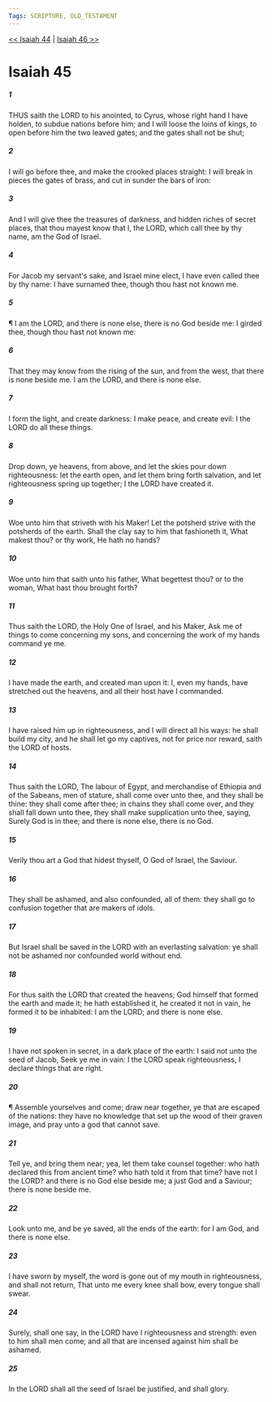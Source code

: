 ```yaml
---
Tags: SCRIPTURE, OLD_TESTAMENT
---
```


[<< Isaiah 44](OLD_TESTAMENT/23_Isaiah/Isaiah_44.md) | [Isaiah 46 >>](OLD_TESTAMENT/23_Isaiah/Isaiah_46.md)

# Isaiah 45

##### 1

THUS saith the LORD to his anointed, to Cyrus, whose right hand I have holden, to subdue nations before him; and I will loose the loins of kings, to open before him the two leaved gates; and the gates shall not be shut;

##### 2

I will go before thee, and make the crooked places straight: I will break in pieces the gates of brass, and cut in sunder the bars of iron:

##### 3

And I will give thee the treasures of darkness, and hidden riches of secret places, that thou mayest know that I, the LORD, which call thee by thy name, am the God of Israel.

##### 4

For Jacob my servant's sake, and Israel mine elect, I have even called thee by thy name: I have surnamed thee, though thou hast not known me.

##### 5

¶ I am the LORD, and there is none else, there is no God beside me: I girded thee, though thou hast not known me:

##### 6

That they may know from the rising of the sun, and from the west, that there is none beside me. I am the LORD, and there is none else.

##### 7

I form the light, and create darkness: I make peace, and create evil: I the LORD do all these things.

##### 8

Drop down, ye heavens, from above, and let the skies pour down righteousness: let the earth open, and let them bring forth salvation, and let righteousness spring up together; I the LORD have created it.

##### 9

Woe unto him that striveth with his Maker! Let the potsherd strive with the potsherds of the earth. Shall the clay say to him that fashioneth it, What makest thou? or thy work, He hath no hands?

##### 10

Woe unto him that saith unto his father, What begettest thou? or to the woman, What hast thou brought forth?

##### 11

Thus saith the LORD, the Holy One of Israel, and his Maker, Ask me of things to come concerning my sons, and concerning the work of my hands command ye me.

##### 12

I have made the earth, and created man upon it: I, even my hands, have stretched out the heavens, and all their host have I commanded.

##### 13

I have raised him up in righteousness, and I will direct all his ways: he shall build my city, and he shall let go my captives, not for price nor reward, saith the LORD of hosts.

##### 14

Thus saith the LORD, The labour of Egypt, and merchandise of Ethiopia and of the Sabeans, men of stature, shall come over unto thee, and they shall be thine: they shall come after thee; in chains they shall come over, and they shall fall down unto thee, they shall make supplication unto thee, saying, Surely God is in thee; and there is none else, there is no God.

##### 15

Verily thou art a God that hidest thyself, O God of Israel, the Saviour.

##### 16

They shall be ashamed, and also confounded, all of them: they shall go to confusion together that are makers of idols.

##### 17

But Israel shall be saved in the LORD with an everlasting salvation: ye shall not be ashamed nor confounded world without end.

##### 18

For thus saith the LORD that created the heavens; God himself that formed the earth and made it; he hath established it, he created it not in vain, he formed it to be inhabited: I am the LORD; and there is none else.

##### 19

I have not spoken in secret, in a dark place of the earth: I said not unto the seed of Jacob, Seek ye me in vain: I the LORD speak righteousness, I declare things that are right.

##### 20

¶ Assemble yourselves and come; draw near together, ye that are escaped of the nations: they have no knowledge that set up the wood of their graven image, and pray unto a god that cannot save.

##### 21

Tell ye, and bring them near; yea, let them take counsel together: who hath declared this from ancient time? who hath told it from that time? have not I the LORD? and there is no God else beside me; a just God and a Saviour; there is none beside me.

##### 22

Look unto me, and be ye saved, all the ends of the earth: for I am God, and there is none else.

##### 23

I have sworn by myself, the word is gone out of my mouth in righteousness, and shall not return, That unto me every knee shall bow, every tongue shall swear.

##### 24

Surely, shall one say, in the LORD have I righteousness and strength: even to him shall men come; and all that are incensed against him shall be ashamed.

##### 25

In the LORD shall all the seed of Israel be justified, and shall glory.
